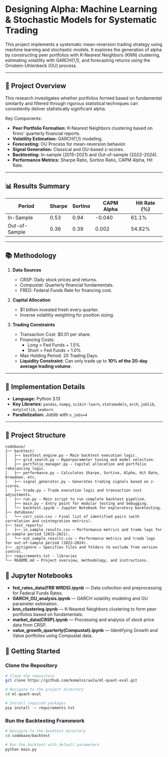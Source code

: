 # Designing Alpha: Machine Learning & Stochastic Models for Systematic Trading

This project implements a systematic mean-reversion trading strategy using machine learning and stochastic models. It explores the generation of alpha by constructing peer portfolios with K-Nearest Neighbors (KNN) clustering, estimating volatility with GARCH(1,1), and forecasting returns using the Ornstein-Uhlenbeck (OU) process.  

---

## 📖 Project Overview

This research investigates whether portfolios formed based on fundamental similarity and filtered through rigorous statistical techniques can consistently deliver statistically significant alpha.

Key Components:
- **Peer Portfolio Formation:** K-Nearest Neighbors clustering based on firms' quarterly financial reports.
- **Volatility Estimation:** GARCH(1,1) modeling.
- **Forecasting:** OU Process for mean-reversion behavior.
- **Signal Generation:** Classical and OU-based z-scores.
- **Backtesting:** In-sample (2015–2021) and Out-of-sample (2022–2024).
- **Performance Metrics:** Sharpe Ratio, Sortino Ratio, CAPM Alpha, Hit Rate.

---

## 📊 Results Summary

| Period        | Sharpe | Sortino | CAPM Alpha | Hit Rate (%) |
|----------------|--------|---------|------------|--------------|
| In-Sample      | 0.53   | 0.94    | -0.040     | 61.1%        |
| Out-of-Sample  | 0.36   | 0.39    | 0.002      | 54.82%       |

---

## 📚 Methodology

1. **Data Sources**  
   - CRSP: Daily stock prices and returns.  
   - Compustat: Quarterly financial fundamentals.  
   - FRED: Federal Funds Rate for financing cost.

2. **Capital Allocation**  
   - $1 billion invested fresh every quarter.
   - Inverse volatility weighting for position sizing.

3. **Trading Constraints**  
   - Transaction Cost: $0.01 per share.
   - Financing Costs:  
     - Long = Fed Funds + 1.5%  
     - Short = Fed Funds + 1.0%  
   - Max Holding Period: 20 Trading Days.
   - **Liquidity Constraint:** Can only trade up to **10% of the 20-day average trading volume**.

---

## 🧩 Implementation Details

- **Language:** Python 3.13  
- **Key Libraries:** `pandas`, `numpy`, `scikit-learn`, `statsmodels`, `arch`, `joblib`, `matplotlib`, `seaborn`  
- **Parallelization:** Joblib with `n_jobs=4`

---

## 📂 Project Structure

```
codebase/
├── backtest/
│   ├── backtest_engine.py — Main backtest execution logic.
│   ├── grid_search.py — Hyperparameter tuning and model selection.
│   ├── portfolio_manager.py — Capital allocation and portfolio rebalancing logic.
│   ├── performance.py — Calculates Sharpe, Sortino, Alpha, Hit Rate, Drawdown, etc.
│   ├── signal_generator.py — Generates trading signals based on z-scores.
│   ├── trade.py — Trade execution logic and transaction cost adjustments.
│   ├── run.py — Main script to run complete backtest pipeline.
│   ├── main.py — Entry point for modular testing and debugging.
│   └── backtest.ipynb — Jupyter Notebook for exploratory backtesting.
├── database/
│   └── corr_coin.csv — Final list of identified pairs (with correlation and cointegration metrics).
├── test_reports/
│   ├── in_sample_results.csv — Performance metrics and trade logs for in-sample period (2015–2021).
│   └── out_sample_results.csv — Performance metrics and trade logs for out-of-sample period (2022–2024).
├── .gitignore — Specifies files and folders to exclude from version control.
├── requirements.txt - libraries
└── README.md — Project overview, methodology, and instructions.
```

## 📓 Jupyter Notebooks

- **fed_rates_data(FRB WRDS).ipynb** — Data collection and preprocessing for Federal Funds Rates.
- **GARCH_OU_analysis.ipynb** — GARCH volatility modeling and OU parameter estimation.
- **knn_clustering.ipynb** — K-Nearest Neighbors clustering to form peer portfolios based on fundamentals.
- **market_data(CRSP).ipynb** — Processing and analysis of stock price data from CRSP.
- **value_growth_quarterly(Compustat).ipynb** — Identifying Growth and Value portfolios using Compustat data.

## 🚀 Getting Started

### Clone the Repository

```bash
# Clone the repository
git clone https://github.com/komalniraula/ml-quant-eval.git

# Navigate to the project directory
cd ml-quant-eval

# Install required packages
pip install -r requirements.txt
```

### Run the Backtesting Framework

```bash
# Navigate to the backtest directory
cd codebase/backtest

# Run the backtest with default parameters
python main.py
```
